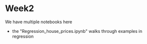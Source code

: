 # Week2

We have multiple notebooks here 

- the "Regression_house_prices.ipynb" walks through examples in regression 

